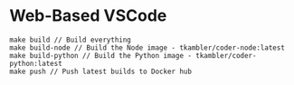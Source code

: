 # Web-Based VSCode

    make build // Build everything
    make build-node // Build the Node image - tkambler/coder-node:latest
    make build-python // Build the Python image - tkambler/coder-python:latest
    make push // Push latest builds to Docker hub
